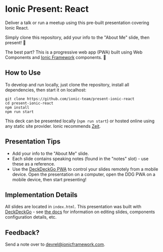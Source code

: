 # Ionic Present: React

Deliver a talk or run a meetup using this pre-built presentation covering Ionic React.

Simply clone this repository, add your info to the "About Me" slide, then present! 🎉

The best part? This is a progressive web app (PWA) built using Web Components and [Ionic Framework](http://ionicframework.com) components. 🚀

## How to Use

To develop and run locally, just clone the repository, install all dependencies, then start it on localhost:

```
git clone https://github.com/ionic-team/present-ionic-react
cd present-ionic-react
npm install
npm run start
```

This deck can be presented locally (`npm run start`) or hosted online using any static site provider. Ionic recommends [Zeit](https://zeit.co).

## Presentation Tips

* Add your info to the "About Me" slide.
* Each slide contains speaking notes (found in the "notes" slot) - use these as a reference.
* Use the [DeckDeckGo PWA](https://deckdeckgo.app) to control your slides remotely from a mobile device. Open the presentation on a computer, open the DDG PWA on a mobile device, then start presenting!

## Implementation Details

All slides are located in `index.html`. This presentation was built with [DeckDeckGo](https://deckdeckgo.com) - see [the docs](https://docs.deckdeckgo.com) for information on editing slides, components configuration details, etc.

## Feedback?

Send a note over to [devrel@ionicframework.com](mailto:devrel@ionicframework.com).
